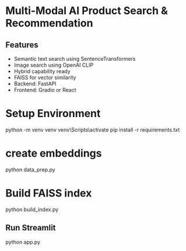 # Multi-Modal AI Product Search & Recommendation

## Features
- Semantic text search using SentenceTransformers
- Image search using OpenAI CLIP
- Hybrid capability ready
- FAISS for vector similarity
- Backend: FastAPI
- Frontend: Gradio or React


# Setup Environment
python -m venv venv
venv\Scripts\activate
pip install -r requirements.txt

# create embeddings
python data_prep.py 

# Build FAISS index
python build_index.py 

## Run Streamlit
python app.py

